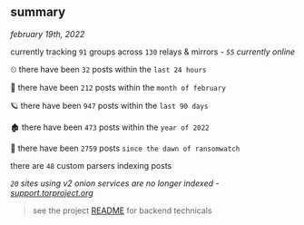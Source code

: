 
## summary
_february 19th, 2022_

currently tracking `91` groups across `130` relays & mirrors - _`55` currently online_

⏲ there have been `32` posts within the `last 24 hours`

🦈 there have been `212` posts within the `month of february`

🪐 there have been `947` posts within the `last 90 days`

🏚 there have been `473` posts within the `year of 2022`

🦕 there have been `2759` posts `since the dawn of ransomwatch`

there are `48` custom parsers indexing posts

_`20` sites using v2 onion services are no longer indexed - [support.torproject.org](https://support.torproject.org/onionservices/v2-deprecation/)_

> see the project [README](https://github.com/thetanz/ransomwatch#ransomwatch--) for backend technicals
